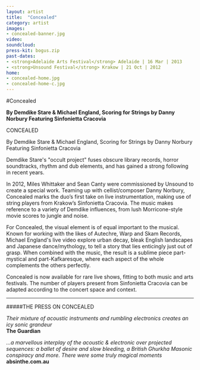 ```yaml
---
layout: artist
title:  "Concealed"
category: artist
images:
- concealed-banner.jpg
video:
soundcloud:
press-kit: bogus.zip 
past-dates:
- <strong>Adelaide Arts Festival</strong> Adelaide | 16 Mar | 2013
- <strong>Unsound Festival</strong> Krakow | 21 Oct | 2012
home:
- concealed-home.jpg
- concealed-home-c.jpg
---
```


#Concealed

**By Demdike Stare & Michael England, Scoring for Strings by Danny Norbury Featuring Sinfonietta Cracovia**  

CONCEALED

By Demdike Stare & Michael England, Scoring for Strings by Danny Norbury Featuring Sinfonietta Cracovia

Demdike Stare's "occult project" fuses obscure library records, horror soundtracks, rhythm and dub elements, and has gained a strong following in recent years.

In 2012, Miles Whittaker and Sean Canty were commissioned by Unsound to create a special work. Teaming up with cellist/composer Danny Norbury, Concealed marks the duo’s first take on live instrumentation, making use of string players from Krakow’s Sinfonietta Cracovia. The music makes reference to a variety of Demdike influences, from lush Morricone-style movie scores to jungle and noise.

For Concealed, the visual element is of equal important to the musical. Known for working with the likes of Autechre, Warp and Skam Records, Michael England's live video explore urban decay, bleak English landscapes and Japanese dance/mythology, to tell a story that lies enticingly just out of grasp. When combined with the music, the result is a sublime piece part-mystical and part-Kafkaresque, where each aspect of the whole complements the others perfectly. 

Concealed is now available for rare live shows, fitting to both music and arts festivals. The number of players present from Sinfonietta Cracovia can be adapted according to the concert space and context.

- - - 

#####THE PRESS ON CONCEALED

*Their mixture of acoustic instruments and rumbling electronics creates an icy sonic grandeur*  
**The Guardian**

*...a marvellous interplay of the acoustic & electronic over projected sequences: a ballet of desire and slow bleeding, a British Ghurkha Masonic conspiracy and more. There were some truly magical moments*  
**absinthe.com.au**
